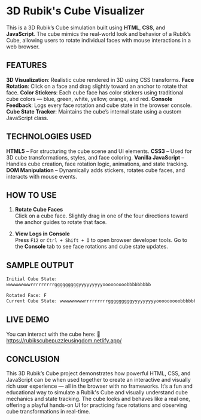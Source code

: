 # 3D Rubik's Cube Visualizer

This is a 3D Rubik’s Cube simulation built using **HTML**, **CSS**, and **JavaScript**. The cube mimics the real-world look and behavior of a Rubik’s Cube, allowing users to rotate individual faces with mouse interactions in a web browser.



## FEATURES

**3D Visualization**: Realistic cube rendered in 3D using CSS transforms.
**Face Rotation**: Click on a face and drag slightly toward an anchor to rotate that face.
**Color Stickers**: Each cube face has color stickers using traditional cube colors — blue, green, white, yellow, orange, and red.
**Console Feedback**: Logs every face rotation and cube state in the browser console.
**Cube State Tracker**: Maintains the cube’s internal state using a custom JavaScript class.



## TECHNOLOGIES USED

**HTML5** – For structuring the cube scene and UI elements.
**CSS3** – Used for 3D cube transformations, styles, and face coloring.
**Vanilla JavaScript** – Handles cube creation, face rotation logic, animations, and state tracking.
**DOM Manipulation** – Dynamically adds stickers, rotates cube faces, and interacts with mouse events.



## HOW TO USE

1. **Rotate Cube Faces**  
   Click on a cube face.
   Slightly drag in one of the four directions toward the anchor guides to rotate that face.

2. **View Logs in Console**  
   Press `F12` or `Ctrl + Shift + I` to open browser developer tools.
   Go to the **Console** tab to see face rotations and cube state updates.



## SAMPLE OUTPUT

```bash
Initial Cube State:
wwwwwwwwwrrrrrrrrrgggggggggyyyyyyyyyooooooooobbbbbbbbb

Rotated Face: F
Current Cube State: wwwwwwwwwrrrrrrrrrgggggggggyyyyyyyyyooooooooobbbbbbbbb
```



## LIVE DEMO
You can interact with the cube here:
🔗 https://rubikscubepuzzleusingdom.netlify.app/



## CONCLUSION
This 3D Rubik’s Cube project demonstrates how powerful HTML, CSS, and JavaScript can be when used together to create an interactive and visually rich user experience — all in the browser with no frameworks. It’s a fun and educational way to simulate a Rubik's Cube and visually understand cube mechanics and state tracking. The cube looks and behaves like a real one, offering a playful hands-on UI for practicing face rotations and observing cube transformations in real-time.
